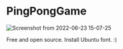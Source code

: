# PingPongGame

![Screenshot from 2022-06-23 15-07-25](https://user-images.githubusercontent.com/52569279/175545605-1f3b2b28-7b30-4cd9-914e-1f1571caf278.png)

Free and open source.
Install Ubuntu font.
:) 
